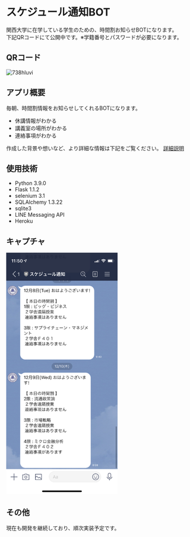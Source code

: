 # スケジュール通知BOT
関西大学に在学している学生のための、時間割お知らせBOTになります。  
下記QRコードにて公開中です。※学籍番号とパスワードが必要になります。

## QRコード
![738hluvi](https://user-images.githubusercontent.com/60139816/105445685-e6710500-5cb3-11eb-9281-82fe112b7e69.png)

## アプリ概要
毎朝、時間割情報をお知らせしてくれるBOTになります。
- 休講情報がわかる
- 講義室の場所がわかる
- 連絡事項がわかる

作成した背景や想いなど、より詳細な情報は下記をご覧ください。
[詳細説明](https://www.resume.id/works/2159b750fa1b163f)

## 使用技術
- Python 3.9.0
- Flask 1.1.2
- selenium 3.1
- SQLAlchemy 1.3.22
- sqlite3
- LINE Messaging API
- Heroku

## キャプチャ
<img src="images/IMG_0855.PNG" width="300px">

## その他
現在も開発を継続しており、順次実装予定です。
